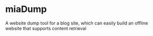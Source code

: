 # miaDump
A website dump tool for a blog site, which can easily build an offline website that supports content retrieval
